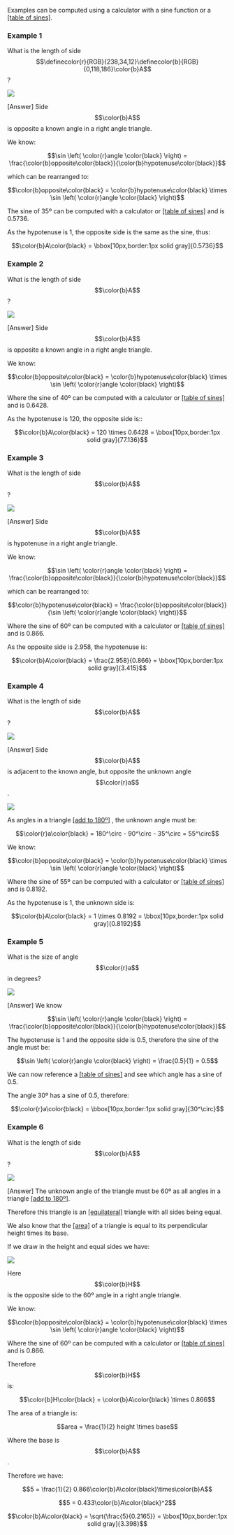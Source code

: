 
Examples can be computed using a calculator with a sine function or a [[table of sines]]((qr,'Math/Trigonometry_1/Sine/base/TableOfSines',#00756F)).

### Example 1

What is the length of side $$\definecolor{r}{RGB}{238,34,12}\definecolor{b}{RGB}{0,118,186}\color{b}A$$?

![](ex1.png)

<hintLow>[Answer]
Side $$\color{b}A$$ is opposite a known angle in a right angle triangle.

We know:

$$\sin \left( \color{r}angle \color{black} \right) = \frac{\color{b}opposite\color{black}}{\color{b}hypotenuse\color{black}}$$

which can be rearranged to:

$$\color{b}opposite\color{black} = \color{b}hypotenuse\color{black} \times \sin \left( \color{r}angle \color{black} \right)$$

The sine of 35º can be computed with a calculator or [[table of sines]]((qr,'Math/Trigonometry_1/Sine/base/TableOfSines',#00756F)) and is 0.5736.

As the hypotenuse is 1, the opposite side is the same as the sine, thus:

 $$\color{b}A\color{black} = \bbox[10px,border:1px solid gray]{0.5736}$$
</hintLow>

### Example 2

What is the length of side $$\color{b}A$$?

![](ex2.png)

<hintLow>[Answer]
Side $$\color{b}A$$ is opposite a known angle in a right angle triangle.

We know:

$$\color{b}opposite\color{black} = \color{b}hypotenuse\color{black} \times \sin \left( \color{r}angle \color{black} \right)$$

Where the sine of 40º can be computed with a calculator or [[table of sines]]((qr,'Math/Trigonometry_1/Sine/base/TableOfSines',#00756F)) and is 0.6428.

As the hypotenuse is 120, the opposite side is::

 $$\color{b}A\color{black} = 120 \times 0.6428 = \bbox[10px,border:1px solid gray]{77.136}$$
 </hintLow>


### Example 3

What is the length of side $$\color{b}A$$?

![](ex3.png)

<hintLow>[Answer]
Side $$\color{b}A$$ is hypotenuse in a right angle triangle.

We know:

$$\sin \left( \color{r}angle \color{black} \right) = \frac{\color{b}opposite\color{black}}{\color{b}hypotenuse\color{black}}$$

which can be rearranged to:

$$\color{b}hypotenuse\color{black} = \frac{\color{b}opposite\color{black}}{\sin \left( \color{r}angle \color{black} \right)}$$

Where the sine of 60º can be computed with a calculator or [[table of sines]]((qr,'Math/Trigonometry_1/Sine/base/TableOfSines',#00756F)) and is 0.866.

As the opposite side is 2.958, the hypotenuse is:

 $$\color{b}A\color{black} = \frac{2.958}{0.866} = \bbox[10px,border:1px solid gray]{3.415}$$
 </hintLow>

### Example 4

What is the length of side $$\color{b}A$$?

![](ex4.png)

<hintLow>[Answer]
Side $$\color{b}A$$ is adjacent to the known angle, but opposite the unknown angle $$\color{r}a$$.

![](ex4a.png)

As angles in a triangle [[add to 180º]]((qr,'Math/Geometry_1/Triangles/base/AngleSumPres',#00756F)) , the unknown angle must be:

$$\color{r}a\color{black} = 180^\circ - 90^\circ - 35^\circ = 55^\circ$$


We know:

$$\color{b}opposite\color{black} = \color{b}hypotenuse\color{black} \times \sin \left( \color{r}angle \color{black} \right)$$

Where the sine of 55º can be computed with a calculator or [[table of sines]]((qr,'Math/Trigonometry_1/Sine/base/TableOfSines',#00756F)) and is 0.8192.

As the hypotenuse is 1, the unknown side is:

 $$\color{b}A\color{black} = 1 \times 0.8192 = \bbox[10px,border:1px solid gray]{0.8192}$$
 </hintLow>

### Example 5

What is the size of angle $$\color{r}a$$ in degrees?

![](ex5.png)

<hintLow>[Answer]
We know

$$\sin \left( \color{r}angle \color{black} \right) = \frac{\color{b}opposite\color{black}}{\color{b}hypotenuse\color{black}}$$

The hypotenuse is 1 and the opposite side is 0.5, therefore the sine of the angle must be:

$$\sin \left( \color{r}angle \color{black} \right) = \frac{0.5}{1} = 0.5$$

We can now reference a [[table of sines]]((qr,'Math/Trigonometry_1/Sine/base/TableOfSines',#00756F)) and see which angle has a sine of 0.5.

The angle 30º has a sine of 0.5, therefore:


 $$\color{r}a\color{black} = \bbox[10px,border:1px solid gray]{30^\circ}$$
 </hintLow>


 ### Example 6

What is the length of side $$\color{b}A$$?

![](ex6.png)

<hintLow>[Answer]
The unknown angle of the triangle must be 60º as all angles in a triangle [[add to 180º]]((qr,'Math/Geometry_1/Triangles/base/AngleSumPres',#00756F)).

Therefore this triangle is an [[equilateral]]((qr,'Math/Geometry_1/Equilateral/base/Main',#00756F)) triangle with all sides being equal.

We also know that the [[area]]((qr,'Math/Geometry_1/AreaTriangle/base/Main',#00756F)) of a triangle is equal to its perpendicular height times its base.

If we draw in the height and equal sides we have:

![](ex6a.png)

Here $$\color{b}H$$ is the opposite side to the 60º angle in a right angle triangle.

We know:

$$\color{b}opposite\color{black} = \color{b}hypotenuse\color{black} \times \sin \left( \color{r}angle \color{black} \right)$$

Where the sine of 60º can be computed with a calculator or [[table of sines]]((qr,'Math/Trigonometry_1/Sine/base/TableOfSines',#00756F)) and is 0.866.

Therefore $$\color{b}H$$ is:

$$\color{b}H\color{black} = \color{b}A\color{black} \times 0.866$$

The area of a triangle is:

$$area = \frac{1}{2} height \times base$$

Where the base is $$\color{b}A$$.

Therefore we have:

$$5 = \frac{1}{2} 0.866\color{b}A\color{black}\times\color{b}A$$

$$5 = 0.433\color{b}A\color{black}^2$$

$$\color{b}A\color{black} = \sqrt{\frac{5}{0.2165}} = \bbox[10px,border:1px solid gray]{3.398}$$
 </hintLow>